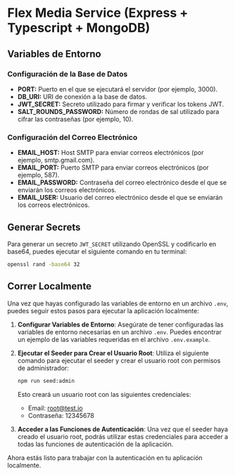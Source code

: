 # Flex Media Service (Express + Typescript + MongoDB)

## Variables de Entorno

### Configuración de la Base de Datos

- **PORT:** Puerto en el que se ejecutará el servidor (por ejemplo, 3000).
- **DB_URI:** URI de conexión a la base de datos.
- **JWT_SECRET:** Secreto utilizado para firmar y verificar los tokens JWT.
- **SALT_ROUNDS_PASSWORD:** Número de rondas de sal utilizado para cifrar las contraseñas (por ejemplo, 10).

### Configuración del Correo Electrónico

- **EMAIL_HOST:** Host SMTP para enviar correos electrónicos (por ejemplo, smtp.gmail.com).
- **EMAIL_PORT:** Puerto SMTP para enviar correos electrónicos (por ejemplo, 587).
- **EMAIL_PASSWORD:** Contraseña del correo electrónico desde el que se enviarán los correos electrónicos.
- **EMAIL_USER:** Usuario del correo electrónico desde el que se enviarán los correos electrónicos.

## Generar Secrets

Para generar un secreto `JWT_SECRET` utilizando OpenSSL y codificarlo en base64, puedes ejecutar el siguiente comando en tu terminal:

```bash
openssl rand -base64 32
```

## Correr Localmente

Una vez que hayas configurado las variables de entorno en un archivo `.env`, puedes seguir estos pasos para ejecutar la aplicación localmente:

1. **Configurar Variables de Entorno**: Asegúrate de tener configuradas las variables de entorno necesarias en un archivo `.env`. Puedes encontrar un ejemplo de las variables requeridas en el archivo `.env.example`.

2. **Ejecutar el Seeder para Crear el Usuario Root**: Utiliza el siguiente comando para ejecutar el seeder y crear el usuario root con permisos de administrador:

   ```bash
   npm run seed:admin
   ```

   Esto creará un usuario root con las siguientes credenciales:

   - Email: root@test.io
   - Contraseña: 12345678

3. **Acceder a las Funciones de Autenticación**: Una vez que el seeder haya creado el usuario root, podrás utilizar estas credenciales para acceder a todas las funciones de autenticación de la aplicación.

Ahora estás listo para trabajar con la autenticación en tu aplicación localmente.
